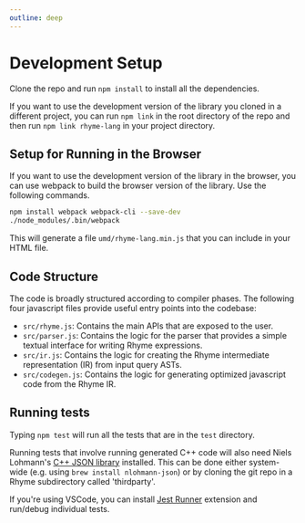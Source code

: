 ```yaml
---
outline: deep
---
```


# Development Setup

<!-- ## Setup -->

Clone the repo and run `npm install` to install all the dependencies.

If you want to use the development version of the library you cloned in a different
project, you can run `npm link` in the root directory of the repo and then run
`npm link rhyme-lang` in your project directory.

## Setup for Running in the Browser

If you want to use the development version of the library in the browser, you can use
webpack to build the browser version of the library.
Use the following commands.

```bash
npm install webpack webpack-cli --save-dev 
./node_modules/.bin/webpack
```

This will generate a file `umd/rhyme-lang.min.js` that you can include in your HTML file.

## Code Structure

The code is broadly structured according to compiler phases. 
The following four javascript files provide useful entry points into the codebase:
- `src/rhyme.js`: Contains the main APIs that are exposed to the user.
- `src/parser.js`: Contains the logic for the parser that provides a simple
textual interface for writing Rhyme expressions.
- `src/ir.js`: Contains the logic for creating the Rhyme intermediate representation (IR) from input query ASTs.
- `src/codegen.js`: Contains the logic for generating optimized javascript code from the Rhyme IR.


## Running tests

Typing `npm test` will run all the tests that are in the `test` directory. 

Running tests that involve running generated C++ code will also need Niels Lohmann's 
[C++ JSON library](https://github.com/nlohmann/json) installed. This can be done
either system-wide (e.g. using `brew install nlohmann-json`) or by cloning the
git repo in a Rhyme subdirectory called 'thirdparty'.

If you're using VSCode, you can install [Jest Runner](https://marketplace.visualstudio.com/items?itemName=firsttris.vscode-jest-runner) extension and run/debug individual tests.


